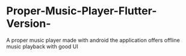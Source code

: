 # Proper-Music-Player-Flutter-Version-
A proper music player made with android the application offers offline music playback with good UI
